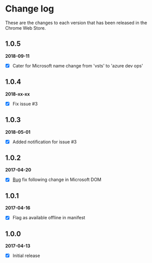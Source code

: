 # Change log

These are the changes to each version that has been released in the Chrome Web Store.

## 1.0.5
**2018-09-11** 
- [x] Cater for Microsoft name change from 'vsts' to 'azure dev ops'

## 1.0.4
**2018-xx-xx** 
- [x] Fix issue #3
      
## 1.0.3
**2018-05-01** 
- [x] Added notification for issue #3

## 1.0.2
**2017-04-20** 
- [x] [Bug](https://github.com/GregTrevellick/VisualStudioMarketplaceMetrics/issues/2) fix following change in Microsoft DOM
 
## 1.0.1 
**2017-04-16** 
- [x] Flag as available offline in manifest

## 1.0.0 
**2017-04-13** 
- [x] Initial release



<!-- gregt todos

add logo to copy to clipboard
//http://jsfiddle.net/Starx/sgb4888k/2/
add languages latin welsh esperanto irish hindi

POST LIVE
test google analytics
add github issues to email link section ? 
mads kristensens tweet about low nbr of reviews


-->
